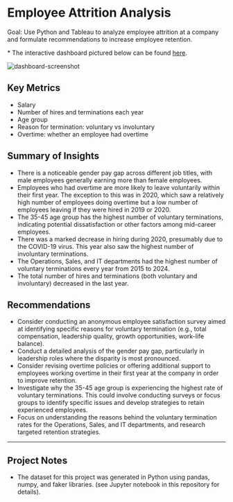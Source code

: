 # Employee Attrition Analysis
Goal: Use Python and Tableau to analyze employee attrition at a company and formulate recommendations to increase employee retention.

\* The interactive dashboard pictured below can be found [here](https://public.tableau.com/views/EmployeeAttrition_17247825466550/Dashboard2?:language=en-US&:sid=&:redirect=auth&:display_count=n&:origin=viz_share_link).

![dashboard-screenshot](https://github.com/user-attachments/assets/57c435df-eac8-43b7-88ee-47a8ac067ec8)

## Key Metrics
* Salary
* Number of hires and terminations each year
* Age group
* Reason for termination: voluntary vs involuntary
* Overtime: whether an employee had overtime

## Summary of Insights
* There is a noticeable gender pay gap across different job titles, with male employees generally earning more than female employees.
* Employees who had overtime are more likely to leave voluntarily within their first year. The exception to this was in 2020, which saw a relatively high number of employees doing overtime but a low number of employees leaving if they were hired in 2019 or 2020.
* The 35-45 age group has the highest number of voluntary terminations, indicating potential dissatisfaction or other factors among mid-career employees.
* There was a marked decrease in hiring during 2020, presumably due to the COVID-19 virus. This year also saw the highest number of involuntary terminations.
* The Operations, Sales, and IT departments had the highest number of voluntary terminations every year from 2015 to 2024.
* The total number of hires and terminations (both voluntary and involuntary) decreased in the last year.

## Recommendations
* Consider conducting an anonymous employee satisfaction survey aimed at identifying specific reasons for voluntary termination (e.g., total compensation, leadership quality, growth opportunities, work-life balance). 
* Conduct a detailed analysis of the gender pay gap, particularly in leadership roles where the disparity is most pronounced.
* Consider revising overtime policies or offering additional support to employees working overtime in their first year at the company in order to improve retention.
* Investigate why the 35-45 age group is experiencing the highest rate of voluntary terminations. This could involve conducting surveys or focus groups to identify specific issues and develop strategies to retain experienced employees.
* Focus on understanding the reasons behind the voluntary termination rates for the Operations, Sales, and IT departments, and research targeted retention strategies.

---

## Project Notes
* The dataset for this project was generated in Python using pandas, numpy, and faker libraries. (see Jupyter notebook in this repository for details).
